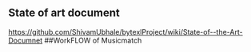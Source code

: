 ## State of art document 
https://github.com/ShivamUbhale/bytexlProject/wiki/State-of--the-Art-Documnet
##WorkFLOW of Musicmatch
